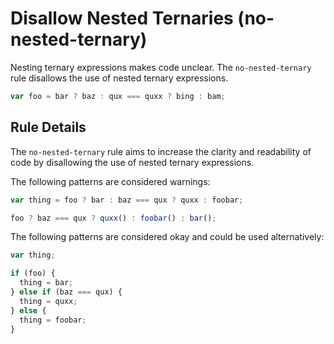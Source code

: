 # Disallow Nested Ternaries (no-nested-ternary)

Nesting ternary expressions makes code unclear. The `no-nested-ternary` rule disallows the use of nested ternary expressions.

```js
var foo = bar ? baz : qux === quxx ? bing : bam;
```

## Rule Details

The `no-nested-ternary` rule aims to increase the clarity and readability of code by disallowing the use of nested ternary expressions.

The following patterns are considered warnings:

```js
var thing = foo ? bar : baz === qux ? quxx : foobar;

foo ? baz === qux ? quxx() : foobar() : bar();
```

The following patterns are considered okay and could be used alternatively:

```js
var thing;

if (foo) {
  thing = bar;
} else if (baz === qux) {
  thing = quxx;
} else {
  thing = foobar;
}
```
